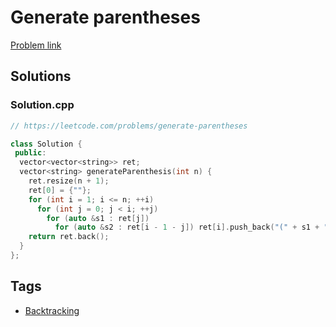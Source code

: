 # Generate parentheses

[Problem link](https://leetcode.com/problems/generate-parentheses)

## Solutions


### Solution.cpp
```cpp
// https://leetcode.com/problems/generate-parentheses

class Solution {
 public:
  vector<vector<string>> ret;
  vector<string> generateParenthesis(int n) {
    ret.resize(n + 1);
    ret[0] = {""};
    for (int i = 1; i <= n; ++i)
      for (int j = 0; j < i; ++j)
        for (auto &s1 : ret[j])
          for (auto &s2 : ret[i - 1 - j]) ret[i].push_back("(" + s1 + ")" + s2);
    return ret.back();
  }
};
```
## Tags

* [Backtracking](/Collections/backtracking.md#backtracking)
